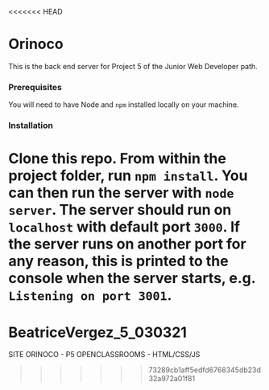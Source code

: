 <<<<<<< HEAD
# Orinoco #

This is the back end server for Project 5 of the Junior Web Developer path.

### Prerequisites ###

You will need to have Node and `npm` installed locally on your machine.

### Installation ###

Clone this repo. From within the project folder, run `npm install`. You 
can then run the server with `node server`. 
The server should run on `localhost` with default port `3000`. If the
server runs on another port for any reason, this is printed to the
console when the server starts, e.g. `Listening on port 3001`.
=======
# BeatriceVergez_5_030321

SITE ORINOCO - P5 OPENCLASSROOMS -
HTML/CSS/JS
>>>>>>> 73289cb1aff5edfd6768345db23d32a972a01f81
